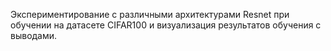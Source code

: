 Экспериментирование с различными архитектурами Resnet при обучении на датасете CIFAR100 и визуализация результатов обучения с выводами.

